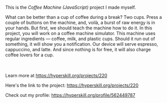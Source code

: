This is the *Coffee Machine (JavaScript)* project I made myself.


<p>What can be better than a cup of coffee during a break? Two cups. Press a couple of buttons on the machine, and, voilà, a burst of raw energy is in your hands. But first, we should teach the machine how to do it. In this project, you will work on a coffee machine simulator. This machine uses regular ingredients — coffee, milk, and plastic cups. Should it run out of something, it will show you a notification. Our device will serve espresso, cappuccino, and latte. And since nothing is for free, it will also charge coffee lovers for a cup.</p><br/><br/>Learn more at <a href="https://hyperskill.org/projects/220?utm_source=ide&utm_medium=ide&utm_campaign=ide&utm_content=project-card">https://hyperskill.org/projects/220</a>

Here's the link to the project: https://hyperskill.org/projects/220

Check out my profile: https://hyperskill.org/profile/562449787